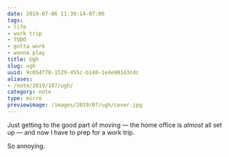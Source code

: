 ```yaml
---
date: 2019-07-06 11:39:14-07:00
tags:
- life
- work trip
- TODO
- gotta work
- wanna play
title: Ugh
slug: ugh
uuid: 9c054f78-1529-455c-b140-1e4e901d3cdc
aliases:
- /note/2019/187/ugh/
category: note
type: micro
previewimage: /images/2019/07/ugh/cover.jpg
---
```

Just getting to the good part of moving — the home office is *almost* all set up — and now I have to prep for a work trip.

So annoying.